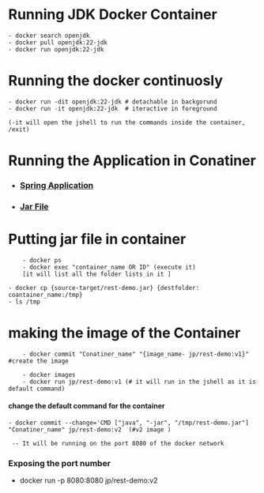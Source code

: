 #
# Running JDK Docker Container 
```
- docker search openjdk
- docker pull openjdk:22-jdk
- docker run openjdk:22-jdk
```
# Running the docker continuosly 
```
- docker run -dit openjdk:22-jdk # detachable in backgorund
- docker run -it openjdk:22-jdk  # iteractive in foreground

(-it will open the jshell to run the commands inside the container, /exit)
```
# Running the Application in Conatiner 

-   ### [Spring Application ](/dockerpostgres/src/main/java/com/jp/demo/)

-  ### [Jar File](/rest-demo.jar)

# Putting jar file in container 
```
    - docker ps
    - docker exec "container_name OR ID" (execute it)
    [it will list all the folder lists in it ]

- docker cp {source-target/rest-demo.jar} {destfolder: coantainer_name:/tmp}
- ls /tmp
```

# making the image of the Container 
```
    - docker commit "Conatiner_name" "{image_name- jp/rest-demo:v1}"  #create the image

    - docker images 
    - docker run jp/rest-demo:v1 (# it will run in the jshell as it is default command)
```
#### change the default command for the container 
```
- docker commit --change='CMD ["java", "-jar", "/tmp/rest-demo.jar"]  "Conatiner_name" jp/rest-demo:v2  (#v2 image ) 

 -- It will be running on the port 8080 of the docker network 
```

### Exposing the port number 

- docker run -p 8080:8080 jp/rest-demo:v2

